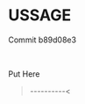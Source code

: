 # USSAGE

Commit b89d08e3
<script src="https://cdn.statically.io/gh/oxygenfox/assets/b89d08e3/vconsole/vconsole.min.js"></script>
<br />
<script src="https://cdn.statically.io/gh/oxygenfox/assets/b89d08e3/vconsole/vconsole-custom.js"></script>




 Put Here 
>----------<
</body>

